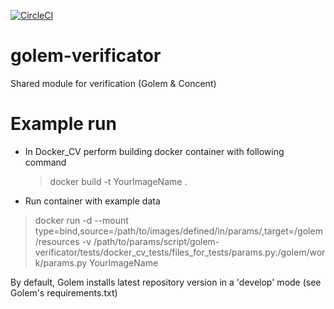 [![CircleCI](https://circleci.com/gh/golemfactory/golem-verificator.svg?style=shield)](https://circleci.com/gh/golemfactory/golem-verificator)

# golem-verificator
 Shared module for verification (Golem &amp; Concent)

# Example run

* In Docker_CV perform building docker container with following command
    <blockquote>docker build -t YourImageName .</blockquote>

* Run container with example data
<blockquote>docker run -d --mount type=bind,source=/path/to/images/defined/in/params/,target=/golem/resources -v /path/to/params/script/golem-verificator/tests/docker_cv_tests/files_for_tests/params.py:/golem/work/params.py YourImageName</blockquote>

By default, Golem installs latest repository version in a 'develop' mode 
(see Golem's requirements.txt)
